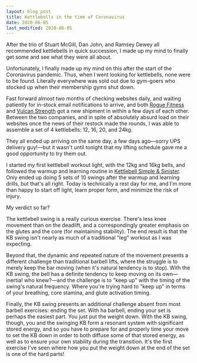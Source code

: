 ```yaml
---
layout: blog_post
title: Kettlebells in the time of Coronavirus
date: 2020-06-05
last_modified: 2020-06-05
---
```


After the trio of Stuart McGill, Dan John, and Ramsey Dewey all recommended kettlebells in quick succession, I made up my mind to finally get some and see what they were all about.

Unfortunately, I finally made up my mind on this after the start of the Coronavirus pandemic. Thus, when I went looking for kettlebells, none were to be found. Literally everywhere was sold out due to gym-goers who stocked up when their membership gyms shut down.

Fast forward almost two months of checking websites daily, and waiting patiently for in-stock email notifications to arrive, and both [Rogue Fitness](https://www.roguefitness.com/) and [Vulcan Strength](https://www.vulcanstrength.com/) got a new shipment in within a few days of each other. Between the two companies, and in spite of absolutely absurd load on their websites once the news of their restock made the rounds, I was able to assemble a set of 4 kettlebells: 12, 16, 20, and 24kg.

They all ended up arriving on the same day, a few days ago—sorry UPS delivery guy!—but it wasn't until tonight that my lifting schedule gave me a good opportunity to try them out.

I started my first kettlebell workout light, with the 12kg and 16kg bells, and followed the warmup and learning routine in [Kettlebell Simple & Sinister](https://www.amazon.com/Kettlebell-Simple-Sinister-Revised-Updated-ebook/dp/B07ZQKWMKR/). Only ended up doing 5 sets of 10 swings after the warmup and learning drills, but that's all right. Today is technically a rest day for me, and I'm more than happy to start off light, learn proper form, and minimize the risk of injury.

My verdict so far?

The kettlebell swing is a really curious exercise. There's less knee movement than on the deadlift, and a correspondingly greater emphasis on the glutes and the core (for maintaining stability). The end result is that the KB swing isn't nearly as much of a traditional "leg" workout as I was expecting.

Beyond that, the dynamic and repeated nature of the movement presents a different challenge than traditional barbell lifts, where the struggle is to merely keep the bar moving (when it's natural tendency is to stop). With the KB swing, the bell has a definite tendency to keep moving on its own—inertia! who knew?—and the challenge is to "keep up" with the timing of the swing's natural frequency. Where you're trying hard to "keep up" in terms of your breathing, core stamina, and glute activation timing.

Finally, the KB swing presents an additional challenge absent from most barbell exercises: ending the set. With ha barbell, ending your set is perhaps the easiest part. You just put the weight down. With the KB swing, though, you and the swinging KB form a resonant system with significant stored energy, and so you have to prepare for and properly time your move to set the KB down in order to both diffuse some of that stored energy, as well as to ensure your own stability during the transition. It's the first exercise I've seen where how you put the weight down at the end of the set is one of the hard parts!
